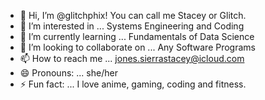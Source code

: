 - 👋 Hi, I’m @glitchphix! You can call me Stacey or Glitch.
- 👀 I’m interested in ... Systems Engineering and Coding
- 🌱 I’m currently learning ... Fundamentals of Data Science 
- 💞️ I’m looking to collaborate on ... Any Software Programs
- 📫 How to reach me ... jones.sierrastacey@icloud.com
- 😄 Pronouns: ... she/her 
- ⚡ Fun fact: ... I love anime, gaming, coding and fitness. 

<!---
glitchphix/glitchphix is a ✨ special ✨ repository because its `README.md` (this file) appears on your GitHub profile.
You can click the Preview link to take a look at your changes.
--->
